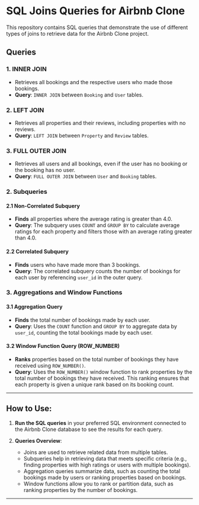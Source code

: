 # SQL Joins Queries for Airbnb Clone

This repository contains SQL queries that demonstrate the use of different types of joins to retrieve data for the Airbnb Clone project.

## Queries

### 1. INNER JOIN
- Retrieves all bookings and the respective users who made those bookings.
- **Query**: `INNER JOIN` between `Booking` and `User` tables.

### 2. LEFT JOIN
- Retrieves all properties and their reviews, including properties with no reviews.
- **Query**: `LEFT JOIN` between `Property` and `Review` tables.

### 3. FULL OUTER JOIN
- Retrieves all users and all bookings, even if the user has no booking or the booking has no user.
- **Query**: `FULL OUTER JOIN` between `User` and `Booking` tables.


### 2. **Subqueries**

#### 2.1 **Non-Correlated Subquery**
- **Finds** all properties where the average rating is greater than 4.0.
- **Query**: The subquery uses `COUNT` and `GROUP BY` to calculate average ratings for each property and filters those with an average rating greater than 4.0.

#### 2.2 **Correlated Subquery**
- **Finds** users who have made more than 3 bookings.
- **Query**: The correlated subquery counts the number of bookings for each user by referencing `user_id` in the outer query.

### 3. **Aggregations and Window Functions**

#### 3.1 **Aggregation Query**
- **Finds** the total number of bookings made by each user.
- **Query**: Uses the `COUNT` function and `GROUP BY` to aggregate data by `user_id`, counting the total bookings made by each user.

#### 3.2 **Window Function Query (ROW_NUMBER)**
- **Ranks** properties based on the total number of bookings they have received using `ROW_NUMBER()`.
- **Query**: Uses the `ROW_NUMBER()` window function to rank properties by the total number of bookings they have received. This ranking ensures that each property is given a unique rank based on its booking count.

---

## How to Use:

1. **Run the SQL queries** in your preferred SQL environment connected to the Airbnb Clone database to see the results for each query.

2. **Queries Overview**:
    - Joins are used to retrieve related data from multiple tables.
    - Subqueries help in retrieving data that meets specific criteria (e.g., finding properties with high ratings or users with multiple bookings).
    - Aggregation queries summarize data, such as counting the total bookings made by users or ranking properties based on bookings.
    - Window functions allow you to rank or partition data, such as ranking properties by the number of bookings.

---